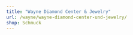 ```yaml
---
title: "Wayne Diamond Center & Jewelry"
url: /wayne/wayne-diamond-center-und-jewelry/
shop: Schmuck
---
```

